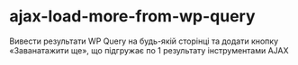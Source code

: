 # ajax-load-more-from-wp-query
Вивести результати WP Query на будь-якій сторінці та додати кнопку «Заванатажити ще», що підгружає по 1 результату інструментами AJAX
